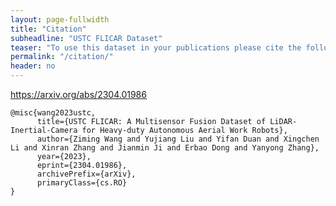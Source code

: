 ```yaml
---
layout: page-fullwidth
title: "Citation"
subheadline: "USTC FLICAR Dataset"
teaser: "To use this dataset in your publications please cite the following paper:"
permalink: "/citation/"
header: no
---
```


<a style="font-size:20px;" href="https://arxiv.org/abs/2304.01986">https://arxiv.org/abs/2304.01986</a>

```
@misc{wang2023ustc,
      title={USTC FLICAR: A Multisensor Fusion Dataset of LiDAR-Inertial-Camera for Heavy-duty Autonomous Aerial Work Robots}, 
      author={Ziming Wang and Yujiang Liu and Yifan Duan and Xingchen Li and Xinran Zhang and Jianmin Ji and Erbao Dong and Yanyong Zhang},
      year={2023},
      eprint={2304.01986},
      archivePrefix={arXiv},
      primaryClass={cs.RO}
}
```
